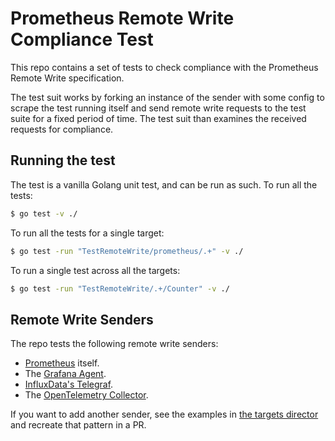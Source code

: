 # Prometheus Remote Write Compliance Test

This repo contains a set of tests to check compliance with the Prometheus Remote Write specification.

The test suit works by forking an instance of the sender with some config to scrape the test running itself and send remote write requests to the test suite for a fixed period of time.
The test suit than examines the received requests for compliance.

## Running the test

The test is a vanilla Golang unit test, and can be run as such.  To run all the tests:

```sh
$ go test -v ./
```

To run all the tests for a single target:

```sh
$ go test -run "TestRemoteWrite/prometheus/.+" -v ./
```

To run a single test across all the targets:

```sh
$ go test -run "TestRemoteWrite/.+/Counter" -v ./
```

## Remote Write Senders

The repo tests the following remote write senders:
- [Prometheus](https://github.com/prometheus/prometheus/) itself.
- The [Grafana Agent](https://github.com/grafana/agent).
- [InfluxData's Telegraf](https://github.com/influxdata/telegraf).
- The [OpenTelemetry Collector](https://github.com/open-telemetry/opentelemetry-collector).

If you want to add another sender, see the examples in [the targets director](targets/) and recreate that pattern in a PR.
